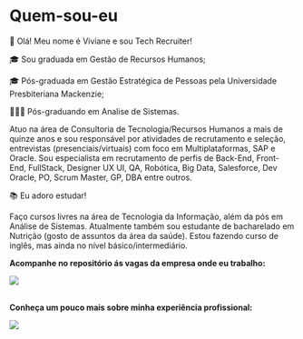 # Quem-sou-eu
👋 Olá! 
Meu nome é Viviane e sou Tech Recruiter!

🎓 Sou graduada em Gestão de Recursos Humanos;

🎓 Pós-graduada em Gestão Estratégica de Pessoas pela Universidade Presbiteriana Mackenzie;

👩🏽‍🎓 Pós-graduando em Analise de Sistemas.

Atuo na área de Consultoria de Tecnologia/Recursos Humanos a mais de quinze anos e sou responsável por atividades de recrutamento e seleção, entrevistas (presenciais/virtuais) com foco em Multiplataformas, SAP e Oracle.
Sou especialista em recrutamento de perfis de Back-End, Front-End, FullStack, Designer UX UI, QA, Robótica, Big Data, Salesforce, Dev Oracle, PO, Scrum Master, GP, DBA entre outros.

📚 Eu adoro estudar!

Faço cursos livres na área de Tecnologia da Informação, além da pós em Análise de Sistemas.
Atualmente também sou estudante de bacharelado em Nutrição (gosto de assuntos da área da saúde).
Estou fazendo curso de inglês, mas ainda no nível básico/intermediário. 

**Acompanhe no repositório ás vagas da empresa onde eu trabalho:**
<div> 
 <a href="https://github.com/ITeam-oportunidades/VAGAS" target="_blank"><img src="https://img.shields.io/badge/GitHub-100000?style=for-the-badge&logo=github&logoColor=white"></a>
</div>
<br>

**Conheça um pouco mais sobre minha experiência profissional:**
<div> 
 <a href="https://www.linkedin.com/in/vivianep/" target="_blank"><img src="https://img.shields.io/badge/LinkedIn-0077B5?style=for-the-badge&logo=linkedin&logoColor=white"></a>
</div>



